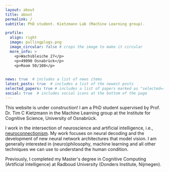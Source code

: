 ```yaml
---
layout: about
title: about
permalink: /
subtitle: PhD student. Kietzmann Lab (Machine Learning group). 

profile:
  align: right
  image: pullingplugs.png
  image_circular: false # crops the image to make it circular
  more_info: >
    <p>Wachsbleiche 27</p>
    <p>49090 Osnabrück</p>
    <p>Room 50/108</p>
    

news: true  # includes a list of news items
latest_posts: true  # includes a list of the newest posts
selected_papers: true # includes a list of papers marked as "selected={true}"
social: true  # includes social icons at the bottom of the page
---
```


This website is under construction! 
I am a PhD student supervised by Prof. Dr. Tim C Kietzmann in the Machine Learning group at the Institute for Cognitive Science, University of Osnabrück. 

I work in the intersection of neuroscience and artificial intelligence, i.e., [neuroconnectionism](https://www.nature.com/articles/s41583-023-00705-w). My work focuses on neural decoding and the development of new neural network architectures that model vision. I am generally interested in (neuro)philosophy, machine learning and all other techniques we can use to understand the human condition. 

  Previously, I completed my Master's degree in Cognitive Computing (Artificial Intelligence) at Radboud University (Donders Institute, Nijmegen). 
